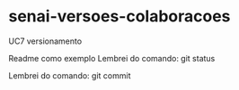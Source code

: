 # senai-versoes-colaboracoes
UC7 versionamento

Readme como exemplo
Lembrei do comando: git status

Lembrei do comando: git commit

